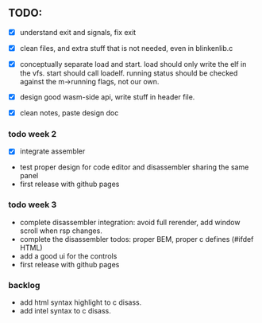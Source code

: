 ## TODO:

-[x] understand exit and signals, fix exit

-[x] clean files, and extra stuff that is not needed, even in blinkenlib.c

-[x] conceptually separate load and start.
  load should only write the elf in the vfs.
  start should call loadelf.
  running status should be checked against
  the m->running flags, not our own.

- [x] design good wasm-side api, write stuff in header file.

-[x] clean notes, paste design doc

### todo week 2

- [x] integrate assembler
- test proper design for code editor and disassembler sharing the same panel
- first release with github pages

### todo week 3

- complete disassembler integration: avoid full rerender, add window scroll
  when rsp changes.
- complete the disassembler todos: proper BEM, proper c defines (#ifdef HTML)
- add a good ui for the controls
- first release with github pages


### backlog
- add html syntax highlight to c disass.
- add intel syntax to c disass.




